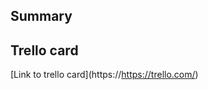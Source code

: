 ## Summary
<Change me: complete with a little summary of changes in PR>

## Trello card
[Link to trello card](https://https://trello.com/<Change me>)
